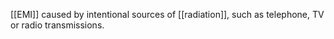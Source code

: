 [[EMI]] caused by intentional sources of [[radiation]], such as telephone, TV or radio transmissions.